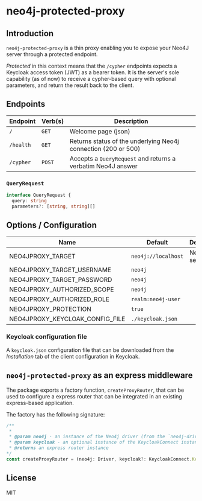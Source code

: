 # neo4j-protected-proxy

## Introduction

`neo4j-protected-proxy` is a thin proxy enabling you to expose your Neo4J server through a protected endpoint.

_Protected_ in this context means that the `/cypher` endpoints expects a Keycloak access token (JWT) as a bearer token.
It is the server's sole capability (as of now) to receive a cypher-based query with optional parameters, and return the result back to the client.

## Endpoints

|Endpoint|Verb(s)|Description|
|--------|-------|-----------|
| `/`      | `GET` | Welcome page (json) |
| `/health` | `GET` | Returns status of the underlying Neo4j connection (200 or 500)|
| `/cypher` | `POST` | Accepts a `QueryRequest` and returns a verbatim Neo4J answer |

### `QueryRequest`

```typescript
interface QueryRequest {
  query: string
  parameters?: [string, string][]
```

## Options / Configuration

| Name | Default | Description
-------|------------|----------------------
| NEO4JPROXY_TARGET | `neo4j://localhost` | Neo4J server
| NEO4JPROXY_TARGET_USERNAME | `neo4j`
| NEO4JPROXY_TARGET_PASSWORD | `neo4j`
| NEO4JPROXY_AUTHORIZED_SCOPE | `neo4j`
| NEO4JPROXY_AUTHORIZED_ROLE | `realm:neo4j-user`
| NEO4JPROXY_PROTECTION | `true` |
| NEO4JPROXY_KEYCLOAK_CONFIG_FILE | `./keycloak.json`

### Keycloak configuration file

A `keycloak.json` configuration file that can be downloaded from the _Installation_ tab of the client configuration in Keycloak.

## `neo4j-protected-proxy` as an express middleware

The package exports a factory function, `createProxyRouter`, that can be used to configure a express router that can be integrated in
an existing express-based application.

The factory has the following signature:

```typescript
/**
 *
 * @param neo4j - an instance of the Neo4j driver (from the `neo4j-driver` package)
 * @param keycloak - an optional instance of the KeycloakConnect instance (from the `keycloak-connect` package). Note that if you leave this one out, the proxy will not be secured.
 * @returns an express router instance
*/
const createProxyRouter = (neo4j: Driver, keycloak?: KeycloakConnect.Keycloak) => Router
```

## License

MIT

